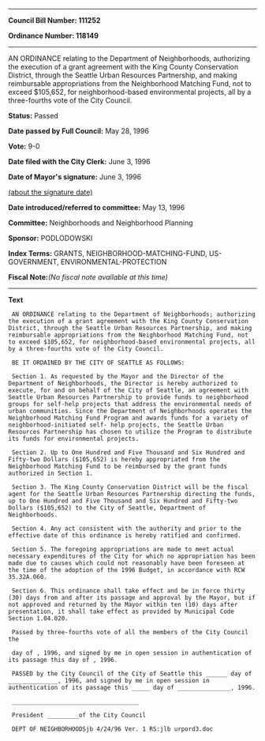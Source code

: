 

********

**Council Bill Number: 111252**
   
**Ordinance Number: 118149**
********

 AN ORDINANCE relating to the Department of Neighborhoods, authorizing the execution of a grant agreement with the King County Conservation District, through the Seattle Urban Resources Partnership, and making reimbursable appropriations from the Neighborhood Matching Fund, not to exceed $105,652, for neighborhood-based environmental projects, all by a three-fourths vote of the City Council.

**Status:** Passed
   
**Date passed by Full Council:** May 28, 1996
   
**Vote:** 9-0
   
**Date filed with the City Clerk:** June 3, 1996
   
**Date of Mayor's signature:** June 3, 1996
   
[(about the signature date)](/~public/approvaldate.htm)
   
   
   
**Date introduced/referred to committee:** May 13, 1996
   
**Committee:** Neighborhoods and Neighborhood Planning
   
**Sponsor:** PODLODOWSKI
   
   
**Index Terms:** GRANTS, NEIGHBORHOOD-MATCHING-FUND, US-GOVERNMENT, ENVIRONMENTAL-PROTECTION

**Fiscal Note:**_(No fiscal note available at this time)_

********

**Text**
   
```
 AN ORDINANCE relating to the Department of Neighborhoods; authorizing the execution of a grant agreement with the King County Conservation District, through the Seattle Urban Resources Partnership, and making reimbursable appropriations from the Neighborhood Matching Fund, not to exceed $105,652, for neighborhood-based environmental projects, all by a three-fourths vote of the City Council.

 BE IT ORDAINED BY THE CITY OF SEATTLE AS FOLLOWS:

 Section 1. As requested by the Mayor and the Director of the Department of Neighborhoods, the Director is hereby authorized to execute, for and on behalf of the City of Seattle, an agreement with Seattle Urban Resources Partnership to provide funds to neighborhood groups for self-help projects that address the environmental needs of urban communities. Since the Department of Neighborhoods operates the Neighborhood Matching Fund Program and awards funds for a variety of neighborhood-initiated self- help projects, the Seattle Urban Resources Partnership has chosen to utilize the Program to distribute its funds for environmental projects.

 Section 2. Up to One Hundred and Five Thousand and Six Hundred and Fifty-two Dollars ($105,652) is hereby appropriated from the Neighborhood Matching Fund to be reimbursed by the grant funds authorized in Section 1.

 Section 3. The King County Conservation District will be the fiscal agent for the Seattle Urban Resources Partnership directing the funds, up to One Hundred and Five Thousand and Six Hundred and Fifty-two Dollars ($105,652) to the City of Seattle, Department of Neighborhoods.

 Section 4. Any act consistent with the authority and prior to the effective date of this ordinance is hereby ratified and confirmed.

 Section 5. The foregoing appropriations are made to meet actual necessary expenditures of the City for which no appropriation has been made due to causes which could not reasonably have been foreseen at the time of the adoption of the 1996 Budget, in accordance with RCW 35.32A.060.

 Section 6. This ordinance shall take effect and be in force thirty (30) days from and after its passage and approval by the Mayor, but if not approved and returned by the Mayor within ten (10) days after presentation, it shall take effect as provided by Municipal Code Section 1.04.020.

 Passed by three-fourths vote of all the members of the City Council the

 day of , 1996, and signed by me in open session in authentication of its passage this day of , 1996.

 PASSED by the City Council of the City of Seattle this ______ day of ______________, 1996, and signed by me in open session in authentication of its passage this _____ day of _______________, 1996.

 ____________________________________

 President _________of the City Council

 DEPT OF NEIGHBORHOODSjb 4/24/96 Ver. 1 RS:jlb urpord3.doc

```
